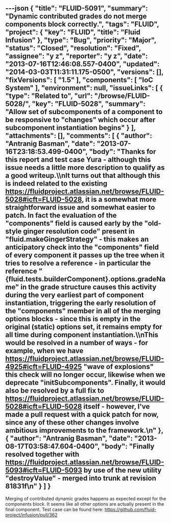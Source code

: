 ---json
{
  "title": "FLUID-5091",
  "summary": "Dynamic contributed grades do not merge components block correctly.",
  "tags": "FLUID",
  "project": {
    "key": "FLUID",
    "title": "Fluid Infusion"
  },
  "type": "Bug",
  "priority": "Major",
  "status": "Closed",
  "resolution": "Fixed",
  "assignee": "y z",
  "reporter": "y z",
  "date": "2013-07-16T12:46:08.557-0400",
  "updated": "2014-03-03T11:31:11.175-0500",
  "versions": [],
  "fixVersions": [
    "1.5"
  ],
  "components": [
    "IoC System"
  ],
  "environment": null,
  "issueLinks": [
    {
      "type": "Related to",
      "url": "/browse/FLUID-5028/",
      "key": "FLUID-5028",
      "summary": "Allow set of subcomponents of a component to be responsive to \"changes\" which occur after subcomponent instantiation begins"
    }
  ],
  "attachments": [],
  "comments": [
    {
      "author": "Antranig Basman",
      "date": "2013-07-16T23:18:53.499-0400",
      "body": "Thanks for this report and test case Yura - although this issue needs a little more description to qualify as a good writeup.\\\nIt turns out that although this is indeed related to the existing <https://fluidproject.atlassian.net/browse/FLUID-5028#icft=FLUID-5028>, it is a somewhat more straightforward issue and somewhat easier to patch. In fact the evaluation of the \"components\" field is caused early by the \"old-style ginger resolution code\" present in \"fluid.makeGingerStrategy\" - this makes an anticipatory check into the \"components\" field of every component it passes up the tree when it tries to resolve a reference - in particular the reference \"{fluid.tests.builderComponent}.options.gradeName\" in the grade structure causes this activity during the very earliest part of component instantiation, triggering the early resolution of the \"components\" member in all of the merging options blocks - since this is empty in the original (static) options set, it remains empty for all time during component instantiation.\\\nThis would be resolved in a number of ways - for example, when we have <https://fluidproject.atlassian.net/browse/FLUID-4925#icft=FLUID-4925> \"wave of explosions\" this check will no longer occur, likewise when we deprecate \"initSubcomponents\". Finally, it would also be resolved by a full fix to <https://fluidproject.atlassian.net/browse/FLUID-5028#icft=FLUID-5028> itself - however, I've made a pull request with a quick patch for now, since any of these other changes involve ambitious improvements to the framework.\n"
    },
    {
      "author": "Antranig Basman",
      "date": "2013-08-17T03:58:47.604-0400",
      "body": "Finally resolved together with <https://fluidproject.atlassian.net/browse/FLUID-5093#icft=FLUID-5093> by use of the new utility \"destroyValue\" - merged into trunk at revision 81831f\n"
    }
  ]
}
---
Merging of contributed dynamic grades happens as expected except for the components block. It seems like all other options are actually present in the final component. Test case can be found here: <https://github.com/fluid-project/infusion/pull/362>

        